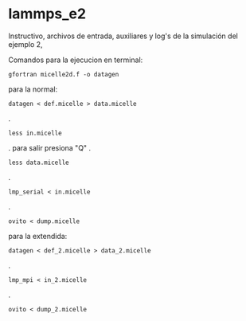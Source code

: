 # lammps_e2

Instructivo, archivos de entrada, auxiliares y log's de la simulación del ejemplo 2,

Comandos para la ejecucion en terminal:

    gfortran micelle2d.f -o datagen  

para la normal:

    datagen < def.micelle > data.micelle
.

    less in.micelle
. para salir presiona "Q" .

    less data.micelle
.

    lmp_serial < in.micelle
.

    ovito < dump.micelle

para la extendida:

    datagen < def_2.micelle > data_2.micelle
.

    lmp_mpi < in_2.micelle
.

    ovito < dump_2.micelle 
